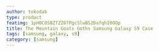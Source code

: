 ```yaml
---
author: tokodab
type: product
featimg: 1pHOCOSBZTZZ6TPgcSlwBS2DafqhI0OOp
title: The Mountain Goats Goths Samsung Galaxy S9 Case
tags: [samsung, galaxy, s9]
category: [samsung]
---
```

